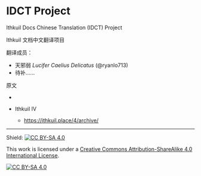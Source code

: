 # IDCT Project
Ithkuil Docs Chinese Translation (IDCT) Project

Ithkuil 文档中文翻译项目

翻译成员：

- 天邪弱 *Lucifer Caelius Delicatus* (@ryanlo713)
- 待补……

原文

- [Ithkuil III]: http://ithkuil.net/

- Ithkuil IV

  - https://ithkuil.place/4/archive/

------


Shield: [![CC BY-SA 4.0][cc-by-sa-shield]][cc-by-sa]

This work is licensed under a
[Creative Commons Attribution-ShareAlike 4.0 International License][cc-by-sa].

[![CC BY-SA 4.0][cc-by-sa-image]][cc-by-sa]

[cc-by-sa]: http://creativecommons.org/licenses/by-sa/4.0/
[cc-by-sa-image]: https://licensebuttons.net/l/by-sa/4.0/88x31.png
[cc-by-sa-shield]: https://img.shields.io/badge/License-CC%20BY--SA%204.0-lightgrey.svg
